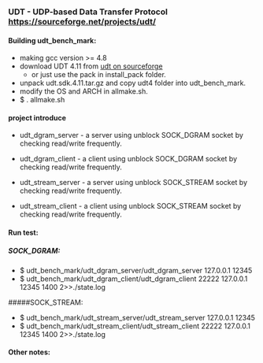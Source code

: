 ### UDT    -   UDP-based Data Transfer Protocol   https://sourceforge.net/projects/udt/

#### Building udt_bench_mark:
* making gcc version >= 4.8
* download UDT 4.11 from [udt on sourceforge](http://nchc.dl.sourceforge.net/project/udt/udt/4.11/udt.sdk.4.11.tar.gz)
     - or just use the pack in install_pack folder.
* unpack udt.sdk.4.11.tar.gz and copy udt4 folder into udt_bench_mark.
* modify the OS and ARCH in allmake.sh.
* $ . allmake.sh

#### project introduce
* udt_dgram_server  - a server using unblock SOCK_DGRAM socket by checking read/write frequently.
* udt_dgram_client  - a client using unblock SOCK_DGRAM socket by checking read/write frequently.

* udt_stream_server - a server using unblock SOCK_STREAM socket by checking read/write frequently.
* udt_stream_client - a client using unblock SOCK_STREAM socket by checking read/write frequently.


#### Run test:
##### SOCK_DGRAM:
* $ udt_bench_mark/udt_dgram_server/udt_dgram_server 127.0.0.1 12345
* $ udt_bench_mark/udt_dgram_client/udt_dgram_client 22222 127.0.0.1 12345 1400 2>>./state.log

#####SOCK_STREAM:
* $ udt_bench_mark/udt_stream_server/udt_stream_server 127.0.0.1 12345
* $ udt_bench_mark/udt_stream_client/udt_stream_client 22222 127.0.0.1 12345 1400 2>>./state.log


#### Other notes:
